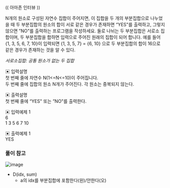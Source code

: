 (( 아마존 인터뷰 ))

N개의 원소로 구성된 자연수 집합이 주어지면, 이 집합을 두 개의 부분집합으로 나누었을 때 두 부분집합의 원소의 합이 서로 같은 경우가 존재하면 “YES"를 출력하고, 그렇지 않으면 ”NO"를 출력하는 프로그램을 작성하세요.
둘로 나뉘는 두 부분집합은 서로소 집합이며, 두 부분집합을 합하면 입력으로 주어진 원래의 집합이 되어 합니다.
예를 들어 {1, 3, 5, 6, 7, 10}이 입력되면 {1, 3, 5, 7} = {6, 10} 으로 두 부분집합의 합이 16으로 같은 경우가 존재하는 것을 알 수 있다.


*서로소집합: 공통 원소가 없는 두 집합*



▣ 입력설명       
첫 번째 줄에 자연수 N(1<=N<=10)이 주어집니다.       
두 번째 줄에 집합의 원소 N개가 주어진다. 각 원소는 중복되지 않는다. 


▣ 출력설명         
첫 번째 줄에 “YES" 또는 ”NO"를 출력한다.


▣ 입력예제 1  
6     
1 3 5 6 7 10


▣ 출력예제 1    
YES


### 풀이 참고
![image](https://user-images.githubusercontent.com/45524783/139871377-ecd550f6-4ed8-4a08-aade-7bdb90b32047.png)
- D(idx, sum)
  - a의 idx를 부분집합에 포함한다(왼)/안한다(오)
